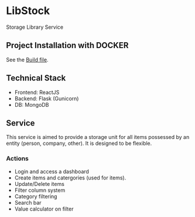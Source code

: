 # LibStock
Storage Library Service

## Project Installation with DOCKER
See the [Build file](./docs/BUILD.md).

## Technical Stack
- Frontend: ReactJS
- Backend: Flask (Gunicorn)
- DB: MongoDB

## Service
This service is aimed to provide a storage unit for all items possessed by an entity (person, company, other). It is designed to be flexible.

### Actions
- Login and access a dashboard
- Create items and catergories (used for items).
- Update/Delete items
- Filter column system
- Category filtering
- Search bar
- Value calculator on filter
